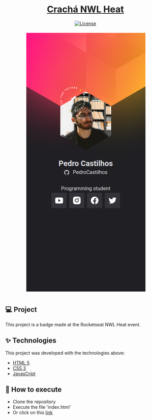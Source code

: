 <h1 align="center"> <a href="https://pedrocastilhos.github.io/cracha/" target="_blank">Crachá NWL Heat</a> </h1>

<p align="center">
  <a href="https://github.com/PedroCastilhos/cracha/blob/main/LICENSE" target="_blank">
  <img alt="License" src="https://img.shields.io/static/v1?label=license&message=MIT&color=069446&labelColor=000000">
  </a>
</p>

<p align="center">
<img src="https://github.com/PedroCastilhos/cracha/blob/main/printscreen.png?raw=true" alt="Crachá">
</p>

## 💻 Project

This project is a badge made at the Rocketseat NWL Heat event.

## ✨ Technologies

This project was developed with the technologies above:

- [HTML 5](https://developer.mozilla.org/en-US/docs/Web/HTML)
- [CSS 3](https://developer.mozilla.org/en-US/docs/Web/CSS)
- [JavasCript](https://developer.mozilla.org/en-US/docs/Web/JavaScript)

## 🚀 How to execute

- Clone the repository
- Execute the file 'index.html'
- Or click on this [link](https://pedrocastilhos.github.io/cracha/)
